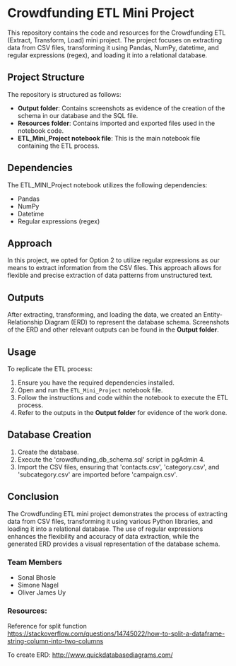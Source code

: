 # Crowdfunding ETL Mini Project

This repository contains the code and resources for the Crowdfunding ETL (Extract, Transform, Load) mini project. The project focuses on extracting data from CSV files, transforming it using Pandas, NumPy, datetime, and regular expressions (regex), and loading it into a relational database.

## Project Structure

The repository is structured as follows:

- **Output folder**: Contains screenshots as evidence of the creation of the schema in our database and the SQL file.
- **Resources folder**: Contains imported and exported files used in the notebook code.
- **ETL_Mini_Project notebook file**: This is the main notebook file containing the ETL process.

## Dependencies

The ETL_MINI_Project notebook utilizes the following dependencies:

- Pandas
- NumPy
- Datetime
- Regular expressions (regex)

## Approach

In this project, we opted for Option 2 to utilize regular expressions as our means to extract information from the CSV files. This approach allows for flexible and precise extraction of data patterns from unstructured text.

## Outputs

After extracting, transforming, and loading the data, we created an Entity-Relationship Diagram (ERD) to represent the database schema. Screenshots of the ERD and other relevant outputs can be found in the **Output folder**.

## Usage

To replicate the ETL process:

1. Ensure you have the required dependencies installed.
2. Open and run the `ETL_Mini_Project` notebook file.
3. Follow the instructions and code within the notebook to execute the ETL process.
4. Refer to the outputs in the **Output folder** for evidence of the work done.

## Database Creation

1. Create the database.
2. Execute the 'crowdfunding_db_schema.sql' script in pgAdmin 4.
3. Import the CSV files, ensuring that 'contacts.csv', 'category.csv', and 'subcategory.csv' are imported before 'campaign.csv'.

## Conclusion

The Crowdfunding ETL mini project demonstrates the process of extracting data from CSV files, transforming it using various Python libraries, and loading it into a relational database. The use of regular expressions enhances the flexibility and accuracy of data extraction, while the generated ERD provides a visual representation of the database schema.

### Team Members
- Sonal Bhosle
- Simone Nagel
- Oliver James Uy

### Resources:
Reference for split function
https://stackoverflow.com/questions/14745022/how-to-split-a-dataframe-string-column-into-two-columns

To create ERD:
http://www.quickdatabasediagrams.com/